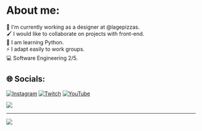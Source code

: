 # About me:
🍕 I'm currently working as a designer at @lagepizzas.<br>🖌 I would like to collaborate on projects with front-end.<br>🌱 I am learning Python.<br>⚡ I adapt easily to work groups.<br>💻 Software Engineering 2/5.


## 🌐 Socials:
[![Instagram](https://img.shields.io/badge/Instagram-%23E4405F.svg?logo=Instagram&logoColor=white)](https://instagram.com/andrewblocke) [![Twitch](https://img.shields.io/badge/Twitch-%239146FF.svg?logo=Twitch&logoColor=white)](https://twitch.tv/andrewna1tor) [![YouTube](https://img.shields.io/badge/YouTube-%23FF0000.svg?logo=YouTube&logoColor=white)](https://youtube.com/@Awrthdrew) 

![](https://github-readme-stats.vercel.app/api/top-langs/?username=Awrthdrew&theme=omni&hide_border=false&include_all_commits=false&count_private=false&layout=compact)

---
[![](https://visitcount.itsvg.in/api?id=Awrthdrew&icon=2&color=4)](https://visitcount.itsvg.in)

<!-- Proudly created with GPRM ( https://gprm.itsvg.in ) -->
